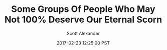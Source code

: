 ---
layout: podcast
title: "Some Groups Of People Who May Not 100% Deserve Our Eternal Scorn"
author: Scott Alexander
description: https://slatestarcodex.com/2017/02/23/some-groups-of-people-who-may-not-100-deserve-our-eternal-scorn/
date: 2017-02-23 12:25:00 PST
length: 5232820
duration: 1308
guid: some-groups-of-people-who-may-not-100-deserve-our-eternal-scorn
---